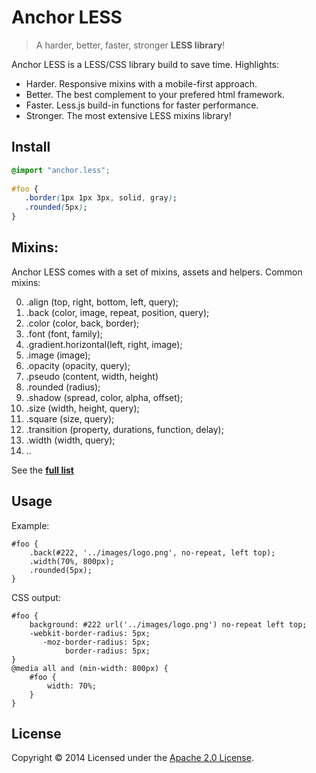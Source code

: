 # Anchor LESS

> A harder, better, faster, stronger **LESS library**!

Anchor LESS is a LESS/CSS library build to save time. Highlights:

- Harder. Responsive mixins with a mobile-first approach.
- Better. The best complement to your prefered html framework.
- Faster. Less.js build-in functions for faster performance.
- Stronger. The most extensive LESS mixins library!

## Install
```css
@import "anchor.less";
    
#foo {
   .border(1px 1px 3px, solid, gray);
   .rounded(5px);
}
```

## Mixins:

Anchor LESS comes with a set of mixins, assets and helpers. Common mixins:

00. .align (top, right, bottom, left, query);
00. .back (color, image, repeat, position, query);
00. .color (color, back, border);
00. .font (font, family);
00. .gradient.horizontal(left, right, image);
00. .image (image);
00. .opacity (opacity, query);
00. .pseudo (content, width, height)
00. .rounded (radius);
00. .shadow (spread, color, alpha, offset);
00. .size (width, height, query);
00. .square (size, query);
00. .transition (property, durations, function, delay);
00. .width (width, query);
00. ..

See the **[full list](partials/LIST.md)**
  
## Usage

Example:

    #foo {
        .back(#222, '../images/logo.png', no-repeat, left top);
        .width(70%, 800px);
        .rounded(5px);
    }

CSS output:

    #foo {
        background: #222 url('../images/logo.png') no-repeat left top;
        -webkit-border-radius: 5px;
           -moz-border-radius: 5px;
                border-radius: 5px;
    }
    @media all and (min-width: 800px) {
        #foo {
            width: 70%;
        }
    }

## License

Copyright © 2014 Licensed under the [Apache 2.0 License](LICENSE).
